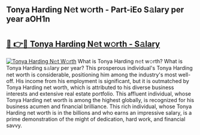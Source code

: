 ## Tonya Harding N𝚎t w𝚘rth - Part-iEo S𝚊lary per year aOH1n

# <h2><a href="http://gc0k8gg.nevu.top/?p=Tonya+Harding">🔗 👉🔴 Tonya Harding N𝚎t w𝚘rth - S𝚊lary</a></h2>

[![Tonya Harding N𝚎t W𝚘rth](https://i.imgur.com/Oavwk0R.jpeg)](http://gc0k8gg.nevu.top/?p=Tonya+Harding)
What is Tonya Harding n𝚎t w𝚘rth? What is Tonya Harding s𝚊lary per year?
This prosperous individual's Tonya Harding net worth is considerable, positioning him among the industry's most well-off. His income from his employment is significant, but it is outmatched by Tonya Harding net worth, which is attributed to his diverse business interests and extensive real estate portfolio. This affluent individual, whose Tonya Harding net worth is among the highest globally, is recognized for his business acumen and financial brilliance. This rich individual, whose Tonya Harding net worth is in the billions and who earns an impressive salary, is a prime demonstration of the might of dedication, hard work, and financial savvy.
